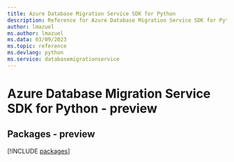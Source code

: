 ```yaml
---
title: Azure Database Migration Service SDK for Python
description: Reference for Azure Database Migration Service SDK for Python
author: lmazuel
ms.author: lmazuel
ms.data: 03/09/2023
ms.topic: reference
ms.devlang: python
ms.service: databasemigrationservice
---
```

# Azure Database Migration Service SDK for Python - preview
## Packages - preview
[!INCLUDE [packages](database-migration-service-index.md)]